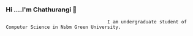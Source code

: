 ### Hi ....I'm Chathurangi 👋



                                         I am undergraduate student of Computer Science in Nsbm Green University.
                                         
                                         
<!--
- 🌱 I’m currently learning Java, Web Development. 
- 👯 I’m looking to collaborate on ...
- 🤔 I’m looking for help with ...
- 💬 Ask me about ...
- 📫 How to reach me: ...
- 😄 Pronouns: ... 
- ⚡ Fun fact: ...
-->
